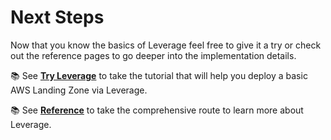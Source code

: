 # Next Steps
Now that you know the basics of Leverage feel free to give it a try or check out the reference pages to go deeper into the implementation details.

:books: See [**Try Leverage**](../try-leverage/introduction.md) to take the tutorial that will help you deploy a basic AWS Landing Zone via Leverage.

:books: See [**Reference**](../../user-guide/) to take the comprehensive route to learn more about Leverage.
